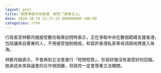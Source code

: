 ```yaml
---
layout: post
title: 特首爭取中央助港　研究「港車北上」
date: 2020-10-19 21:37:25.000000000 +08:00
categories: rthk
---
```


行政長官林鄭月娥接受數份報章訪問時表示，正在爭取中央在數個範疇支援香港，包括讓來自廣東的人，不用接受強制檢疫，和容許香港私家車毋須兩地牌進入珠海。

林鄭月娥表示，不會再到立法會進行「短問短答」，形容好像沒有甚麼好的回報。她承認未來與議會的合作很困難，但政府一定會尊重立法機關。
